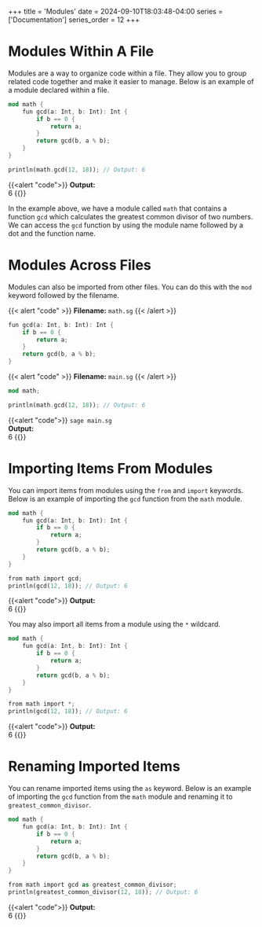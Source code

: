 +++
title = 'Modules'
date = 2024-09-10T18:03:48-04:00
series = ['Documentation']
series_order = 12
+++

# Modules Within A File

Modules are a way to organize code within a file. They allow you to group related code together and make it easier to manage. Below is an example of a module declared within a file.

```rs
mod math {
    fun gcd(a: Int, b: Int): Int {
        if b == 0 {
            return a;
        }
        return gcd(b, a % b);
    }
}

println(math.gcd(12, 18)); // Output: 6
```
{{<alert "code">}}
**Output:**<br/>
6
{{</alert>}}

In the example above, we have a module called `math` that contains a function `gcd` which calculates the greatest common divisor of two numbers. We can access the `gcd` function by using the module name followed by a dot and the function name.

# Modules Across Files

Modules can also be imported from other files. You can do this with the `mod` keyword followed by the filename.

{{< alert "code" >}}
**Filename:** `math.sg`
{{< /alert >}}
```rs
fun gcd(a: Int, b: Int): Int {
    if b == 0 {
        return a;
    }
    return gcd(b, a % b);
}
```

{{< alert "code" >}}
**Filename:** `main.sg`
{{< /alert >}}
```rs
mod math;

println(math.gcd(12, 18)); // Output: 6
```
{{<alert "code">}}
`sage main.sg`<br/>
**Output:**<br/>
6
{{</alert>}}
<br/>

# Importing Items From Modules

You can import items from modules using the `from` and `import` keywords. Below is an example of importing the `gcd` function from the `math` module.

```rs
mod math {
    fun gcd(a: Int, b: Int): Int {
        if b == 0 {
            return a;
        }
        return gcd(b, a % b);
    }
}

from math import gcd;
println(gcd(12, 18)); // Output: 6
```
{{<alert "code">}}
**Output:**<br/>
6
{{</alert>}}

You may also import all items from a module using the `*` wildcard.

```rs
mod math {
    fun gcd(a: Int, b: Int): Int {
        if b == 0 {
            return a;
        }
        return gcd(b, a % b);
    }
}

from math import *;
println(gcd(12, 18)); // Output: 6
```
{{<alert "code">}}
**Output:**<br/>
6
{{</alert>}}

# Renaming Imported Items

You can rename imported items using the `as` keyword. Below is an example of importing the `gcd` function from the `math` module and renaming it to `greatest_common_divisor`.

```rs
mod math {
    fun gcd(a: Int, b: Int): Int {
        if b == 0 {
            return a;
        }
        return gcd(b, a % b);
    }
}

from math import gcd as greatest_common_divisor;
println(greatest_common_divisor(12, 18)); // Output: 6
```
{{<alert "code">}}
**Output:**<br/>
6
{{</alert>}}
